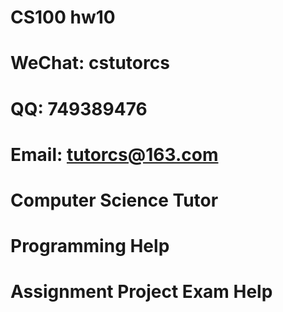 # CS100 hw10
# WeChat: cstutorcs

# QQ: 749389476

# Email: tutorcs@163.com

# Computer Science Tutor

# Programming Help

# Assignment Project Exam Help

